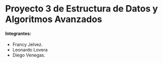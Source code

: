 # Proyecto 3 de Estructura de Datos y Algoritmos Avanzados

#### Integrantes:
- Francy Jelvez.
- Leonardo Lovera
- Diego Venegas.
